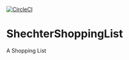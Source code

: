 [![CircleCI](https://circleci.com/gh/itay47/ShechterShoppingList.svg?style=svg&circle-token=0b9902e7df03a8801d45ad8f73a1753ffdc5e23f)](https://circleci.com/gh/itay47/ShechterShoppingList)

# ShechterShoppingList
A Shopping List 
